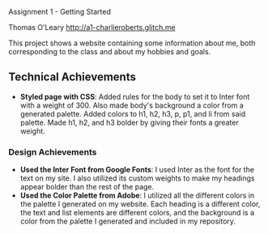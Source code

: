 Assignment 1 - Getting Started

Thomas O'Leary
http://a1-charlieroberts.glitch.me

This project shows a website containing some information about me, both corresponding to the class and about my hobbies and goals.

## Technical Achievements
- **Styled page with CSS**: Added rules for the body to set it to Inter font with a weight of 300. Also made body's background a color from a generated palette. Added colors to h1, h2, h3, p, p1, and li from said palette. Made h1, h2, and h3 bolder by giving their fonts a greater weight.

### Design Achievements
- **Used the Inter Font from Google Fonts**: I used Inter as the font for the text on my site. I also utilized its custom weights to make my headings appear bolder than the rest of the page.
- **Used the Color Palette from Adobe**: I utilized all the different colors in the palette I generated on my website. Each heading is a different color, the text and list elements are different colors, and the background is a color from the palette I generated and included in my repository.